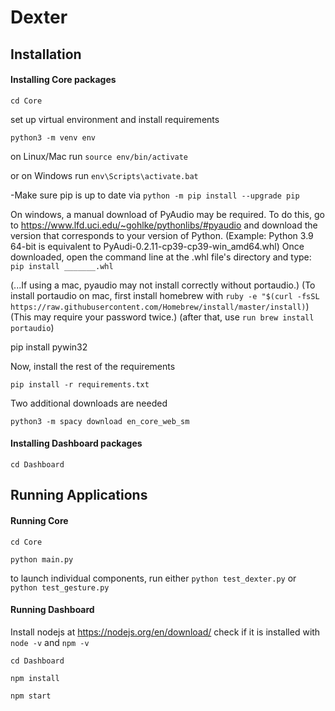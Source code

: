 # Dexter


## Installation

#### Installing Core packages

`cd Core`

set up virtual environment and install requirements

`python3 -m venv env`

on Linux/Mac run `source env/bin/activate`

or on Windows run `env\Scripts\activate.bat`

-Make sure pip is up to date via `python -m pip install --upgrade pip`

On windows, a manual download of PyAudio may be required. To do this, go to https://www.lfd.uci.edu/~gohlke/pythonlibs/#pyaudio
and download the version that corresponds to your version of Python.
(Example: Python 3.9 64-bit is equivalent to PyAudi-0.2.11-cp39-cp39-win_amd64.whl)
Once downloaded, open the command line at the .whl file's directory and type:
`pip install _______.whl`

(...If using a mac, pyaudio may not install correctly without portaudio.)
(To install portaudio on mac, first install homebrew with `ruby -e "$(curl -fsSL https://raw.githubusercontent.com/Homebrew/install/master/install)`)
(This may require your password twice.)
(after that, use `run brew install portaudio`)

pip install pywin32

Now, install the rest of the requirements

`pip install -r requirements.txt`

Two additional downloads are needed

`python3 -m spacy download en_core_web_sm`

<!---`python -m nltk.downloader 'punkt'`
###This install doesn't work, but the program still runs. Is it necessary? -->


#### Installing Dashboard packages

`cd Dashboard`

<!--`npm i -g .`!-->

## Running Applications

#### Running Core

`cd Core`

`python main.py`

to launch individual components, run either `python test_dexter.py` or `python test_gesture.py`

#### Running Dashboard


Install nodejs at https://nodejs.org/en/download/
check if it is installed with 
`node -v`
and
`npm -v`

`cd Dashboard`

`npm install`

`npm start`
